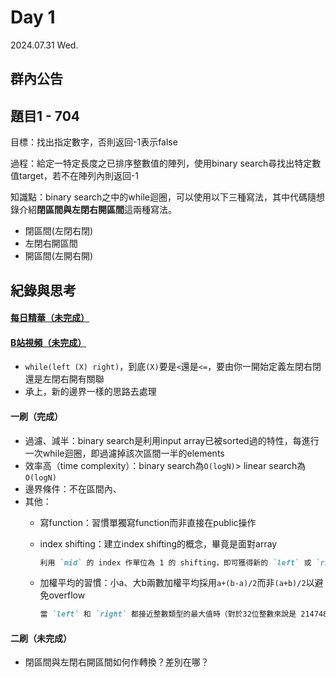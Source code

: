 # Day 1 
2024.07.31 Wed.

## 群內公告

## 題目1 - 704

目標：找出指定數字，否則返回-1表示false

過程：給定一特定長度之已排序整數值的陣列，使用binary search尋找出特定數值target，若不在陣列內則返回-1

知識點：binary search之中的while迴圈，可以使用以下三種寫法，其中代碼隨想錄介紹**閉區間與左閉右開區間**這兩種寫法。

- 閉區間(左閉右閉)
- 左閉右開區間
- 開區間(左開右開)

## 紀錄與思考
#### [每日精華（未完成）](<https://www.yuque.com/chengxuyuancarl/wnx1np/ktwax2#day1>)

#### [B站視頻（未完成）](<https://www.bilibili.com/video/BV1fA4y1o715/>)
- `while(left (X) right)`，到底`(X)`要是`<`還是`<=`，要由你一開始定義左閉右閉還是左閉右開有關聯
- 承上，新的邊界一樣的思路去處理

#### 一刷（完成）
- 過濾、減半：binary search是利用input array已被sorted過的特性，每進行一次while迴圈，即過濾掉該次區間一半的elements
- 效率高（time complexity）：binary search為`O(logN)`> linear search為`O(logN)`
- 邊界條件：不在區間內、
- 其他：
  - 寫function：習慣單獨寫function而非直接在public操作
  - index shifting：建立index shifting的概念，畢竟是面對array
    ```*.md
    利用 `mid` 的 index 作單位為 1 的 shifting，即可獲得新的 `left` 或 `right`
    ```
  - 加權平均的習慣：小a、大b兩數加權平均採用`a+(b-a)/2`而非`(a+b)/2`以避免overflow

    ```*.md
    當 `left` 和 `right` 都接近整數類型的最大值時（對於32位整數來說是 2147483647），left + right 會超過32位整數的範圍，導致溢出。
    ```
#### 二刷（未完成）
- 閉區間與左閉右開區間如何作轉換？差別在哪？
